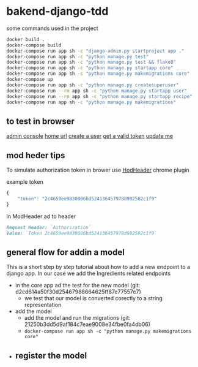 # bakend-django-tdd

some commands used in the project
```bash
docker build .
docker-compose build
docker-compose run app sh -c "django-admin.py startproject app ."
docker-compose run app sh -c "python manage.py test"
docker-compose run app sh -c "python manage.py test && flake8"
docker-compose run app sh -c "python manage.py startapp core"
docker-compose run app sh -c "python manage.py makemigrations core"
docker-compose up
docker-compose run app sh -c "python manage.py createsuperuser"
docker-compose run --rm app sh -c "python manage.py startapp user"
docker-compose run --rm app sh -c "python manage.py startapp recipe"
docker-compose run app sh -c "python manage.py makemigrations"
```

## to test in browser
[admin console](http://127.0.0.1:8000/admin/)
[home url](http://127.0.0.1:8000)
[create a user](http://127.0.0.1:8000/api/user/create/)
[get a valid token](http://127.0.0.1:8000/api/user/token/)
[update me](http://127.0.0.1:8000/api/user/me/)


## mod heder tips
To simulate authorization token in brower use [HodHeader](https://chrome.google.com/webstore/detail/modheader/idgpnmonknjnojddfkpgkljpfnnfcklj?hl=en) chrome plugin

example token
```javascript
{
    "token": "2c4659ee9830006bd524136457978d902582c1f9"
}
```

In ModHeader ad to header
```md
Request Header: `Authorization`
Value: `Token 2c4659ee9830006bd524136457978d902582c1f9`
```

## general flow for addin a model
This is a short step by step tutorial about how to add a new endpoint to 
a django app. In our case we add the Ingredients related endpoints
- in the core app ad the test for the new model (git: d2cd614a50f30d25467988664625ff87e77557e7)
    - we test that our model is converted corectly to a string representation
- add the model
    - add the model and run the migrations (git: 21250b3dd5d9af184c7eae9008e34fbe0fa4db06)
    - `docker-compose run app sh -c "python manage.py makemigrations core"`
- register the model
    - 

